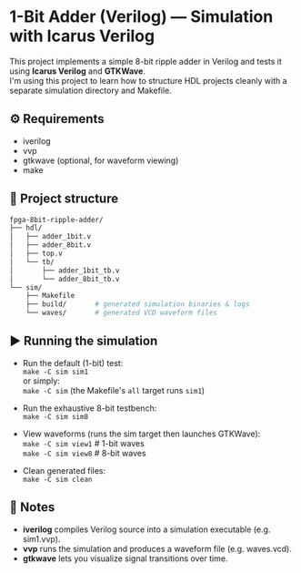 # 1-Bit Adder (Verilog) — Simulation with Icarus Verilog

This project implements a simple 8-bit ripple adder in Verilog and tests it using **Icarus Verilog** and **GTKWave**.  
I'm using this project to learn how to structure HDL projects cleanly with a separate simulation directory and Makefile.

## ⚙️ Requirements
- iverilog
- vvp
- gtkwave (optional, for waveform viewing)
- make

## 🧩 Project structure
```bash
fpga-8bit-ripple-adder/
├── hdl/
│   ├── adder_1bit.v
│   ├── adder_8bit.v
│   ├── top.v
│   └── tb/
│       ├── adder_1bit_tb.v
│       └── adder_8bit_tb.v
└── sim/
    ├── Makefile
    ├── build/       # generated simulation binaries & logs
    └── waves/       # generated VCD waveform files
```

## ▶️ Running the simulation
- Run the default (1-bit) test:   
  `make -C sim sim1`  
  or simply:  
  `make -C sim`
  (the Makefile's `all` target runs `sim1`)

- Run the exhaustive 8-bit testbench:  
  `make -C sim sim8`

- View waveforms (runs the sim target then launches GTKWave):  
  `make -C sim view1` # 1-bit waves  
  `make -C sim view8` # 8-bit waves

- Clean generated files:  
  `make -C sim clean`

## 🧠 Notes
- **iverilog** compiles Verilog source into a simulation executable (e.g. sim1.vvp).
- **vvp** runs the simulation and produces a waveform file (e.g. waves.vcd).
- **gtkwave** lets you visualize signal transitions over time.